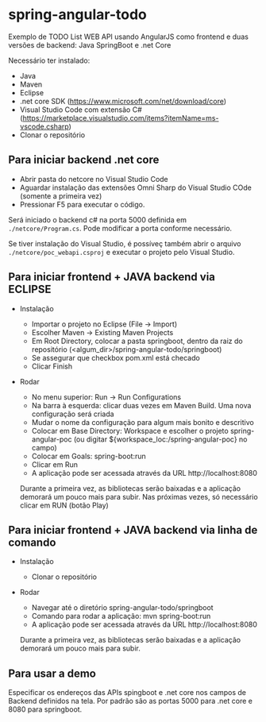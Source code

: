 # spring-angular-todo
Exemplo de TODO List WEB API usando AngularJS como frontend e duas versões de backend: Java SpringBoot e .net Core

Necessário ter instalado:
- Java
- Maven
- Eclipse
- .net core SDK (https://www.microsoft.com/net/download/core)
- Visual Studio Code com extensão C# (https://marketplace.visualstudio.com/items?itemName=ms-vscode.csharp)
- Clonar o repositório
    
## Para iniciar backend .net core
- Abrir pasta do netcore no Visual Studio Code
- Aguardar instalação das extensões Omni Sharp do Visual Studio COde (somente a primeira vez)
- Pressionar F5 para executar o código.

Será iniciado o backend c# na porta 5000 definida em <code>./netcore/Program.cs</code>. Pode modificar a porta conforme necessário.

Se tiver instalação do Visual Studio, é possíveç também abrir o arquivo <code>./netcore/poc_webapi.csproj</code> e executar o projeto pelo Visual Studio.

## Para iniciar frontend + JAVA backend via ECLIPSE
- Instalação
    - Importar o projeto no Eclipse (File -> Import)
    - Escolher Maven -> Existing Maven Projects
    - Em Root Directory, colocar a pasta springboot, dentro da raiz do repositório (<algum_dir>/spring-angular-todo/springboot)
    - Se assegurar que checkbox pom.xml está checado
    - Clicar Finish

- Rodar
    - No menu superior: Run -> Run Configurations
    - Na barra à esquerda: clicar duas vezes em Maven Build. Uma nova configuração será criada
    - Mudar o nome da configuração para algum mais bonito e descritivo
    - Colocar em Base Directory: Workspace e escolher o projeto spring-angular-poc
        (ou digitar ${workspace_loc:/spring-angular-poc} no campo)
    - Colocar em Goals: spring-boot:run
    - Clicar em Run
    - A aplicação pode ser acessada através da URL http://localhost:8080

    Durante a primeira vez, as bibliotecas serão baixadas e a aplicação demorará um pouco mais para subir.
    Nas próximas vezes, só necessário clicar em RUN (botão Play)


## Para iniciar frontend + JAVA backend via linha de comando
- Instalação
    - Clonar o repositório

- Rodar
    - Navegar até o diretório spring-angular-todo/springboot
    - Comando para rodar a aplicação: mvn spring-boot:run
    - A aplicação pode ser acessada através da URL http://localhost:8080

    Durante a primeira vez, as bibliotecas serão baixadas e a aplicação demorará um pouco mais para subir.

## Para usar a demo
 Especificar os endereços das APIs spingboot e .net core nos campos de Backend definidos na tela.
 Por padrão são as portas 5000 para .net core e 8080 para springboot.